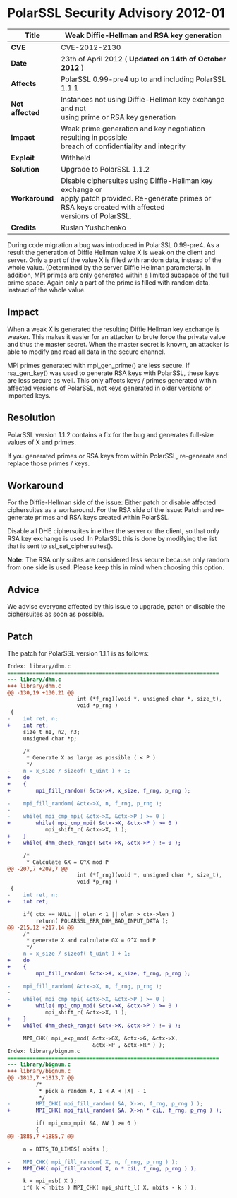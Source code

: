 # PolarSSL Security Advisory 2012-01

**Title** |  Weak Diffie-Hellman and RSA key generation
---|---
**CVE** |  CVE-2012-2130
**Date** |  23th of April 2012 ( **Updated on 14th of October 2012** )
**Affects** |  PolarSSL 0.99-pre4 up to and including PolarSSL 1.1.1
**Not affected** |  Instances not using Diffie-Hellman key exchange and not<br>using prime or RSA key generation
**Impact** |  Weak prime generation and key negotiation resulting in possible<br>breach of confidentiality and integrity
**Exploit** |  Withheld
**Solution** |  Upgrade to PolarSSL 1.1.2
**Workaround** |  Disable ciphersuites using Diffie-Hellman key exchange or<br>apply patch provided. Re-generate primes or RSA keys created with affected<br>versions of PolarSSL.
**Credits** |  Ruslan Yushchenko

During code migration a bug was introduced in PolarSSL 0.99-pre4. As a result
the generation of Diffie Hellman value X is weak on the client and server.
Only a part of the value X is filled with random data, instead of the whole
value. (Determined by the server Diffie Hellman parameters). In addition, MPI
primes are only generated within a limited subspace of the full prime space.
Again only a part of the prime is filled with random data, instead of the
whole value.

## Impact

When a weak X is generated the resulting Diffie Hellman key exchange is
weaker. This makes it easier for an attacker to brute force the private value
and thus the master secret. When the master secret is known, an attacker is
able to modify and read all data in the secure channel.

MPI primes generated with mpi_gen_prime() are less secure. If rsa_gen_key()
was used to generate RSA keys with PolarSSL, these keys are less secure as
well. This only affects keys / primes generated within affected versions of
PolarSSL, not keys generated in older versions or imported keys.

## Resolution

PolarSSL version 1.1.2 contains a fix for the bug and generates full-size
values of X and primes.

If you generated primes or RSA keys from within PolarSSL, re-generate and
replace those primes / keys.

## Workaround

For the Diffie-Hellman side of the issue: Either patch or disable affected
ciphersuites as a workaround. For the RSA side of the issue: Patch and re-
generate primes and RSA keys created within PolarSSL.

Disable all DHE ciphersuites in either the server or the client, so that only
RSA key exchange is used. In PolarSSL this is done by modifying the list that
is sent to ssl_set_ciphersuites().

**Note:** The RSA only suites are considered less secure because only random
from one side is used. Please keep this in mind when choosing this option.

## Advice

We advise everyone affected by this issue to upgrade, patch or disable the
ciphersuites as soon as possible.

## Patch

The patch for PolarSSL version 1.1.1 is as follows:



```diff
Index: library/dhm.c
===================================================================
--- library/dhm.c
+++ library/dhm.c
@@ -130,19 +130,21 @@
                      int (*f_rng)(void *, unsigned char *, size_t),
                      void *p_rng )
 {
-    int ret, n;
+    int ret;
     size_t n1, n2, n3;
     unsigned char *p;

     /*
      * Generate X as large as possible ( < P )
      */
-    n = x_size / sizeof( t_uint ) + 1;
+    do
+    {
+        mpi_fill_random( &ctx->X, x_size, f_rng, p_rng );

-    mpi_fill_random( &ctx->X, n, f_rng, p_rng );
-
-    while( mpi_cmp_mpi( &ctx->X, &ctx->P ) >= 0 )
+        while( mpi_cmp_mpi( &ctx->X, &ctx->P ) >= 0 )
            mpi_shift_r( &ctx->X, 1 );
+    }
+    while( dhm_check_range( &ctx->X, &ctx->P ) != 0 );

     /*
      * Calculate GX = G^X mod P
@@ -207,7 +209,7 @@
                      int (*f_rng)(void *, unsigned char *, size_t),
                      void *p_rng )
 {
-    int ret, n;
+    int ret;

     if( ctx == NULL || olen < 1 || olen > ctx->len )
         return( POLARSSL_ERR_DHM_BAD_INPUT_DATA );
@@ -215,12 +217,14 @@
     /*
      * generate X and calculate GX = G^X mod P
      */
-    n = x_size / sizeof( t_uint ) + 1;
+    do
+    {
+        mpi_fill_random( &ctx->X, x_size, f_rng, p_rng );

-    mpi_fill_random( &ctx->X, n, f_rng, p_rng );
-
-    while( mpi_cmp_mpi( &ctx->X, &ctx->P ) >= 0 )
+        while( mpi_cmp_mpi( &ctx->X, &ctx->P ) >= 0 )
            mpi_shift_r( &ctx->X, 1 );
+    }
+    while( dhm_check_range( &ctx->X, &ctx->P ) != 0 );

     MPI_CHK( mpi_exp_mod( &ctx->GX, &ctx->G, &ctx->X,
                           &ctx->P , &ctx->RP ) );
Index: library/bignum.c
===================================================================
--- library/bignum.c
+++ library/bignum.c
@@ -1813,7 +1813,7 @@
         /*
          * pick a random A, 1 < A < |X| - 1
          */
-        MPI_CHK( mpi_fill_random( &A, X->n, f_rng, p_rng ) );
+        MPI_CHK( mpi_fill_random( &A, X->n * ciL, f_rng, p_rng ) );

         if( mpi_cmp_mpi( &A, &W ) >= 0 )
         {
@@ -1885,7 +1885,7 @@

     n = BITS_TO_LIMBS( nbits );

-    MPI_CHK( mpi_fill_random( X, n, f_rng, p_rng ) );
+    MPI_CHK( mpi_fill_random( X, n * ciL, f_rng, p_rng ) );

     k = mpi_msb( X );
     if( k < nbits ) MPI_CHK( mpi_shift_l( X, nbits - k ) );
```

